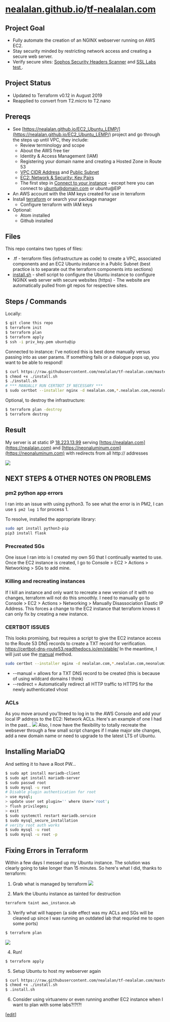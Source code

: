 # [nealalan.github.io](https://nealalan.github.io)/[tf-nealalan.com](https://nealalan.github.io/tf-nealalan.com)

## Project Goal
- Fully automate the creation of an NGINX webserver running on AWS EC2.
- Stay security minded by restricting network access and creating a secure web server. 
- Verify secure sites: [Sophos Security Headers Scanner](https://securityheaders.com/) and [SSL Labs test
](https://www.ssllabs.com/ssltest).

## Project Status
- Updated to Terraform v0.12 in August 2019
- Reapplied to convert from T2.micro to T2.nano

## Prereqs
- See [https://nealalan.github.io/EC2_Ubuntu_LEMP/](https://nealalan.github.io/EC2_Ubuntu_LEMP/) project and go through the steps up until VPC, they include:
  - Review terminology and scope
  - About the AWS free tier
  - Identity & Access Management (IAM)
  - Registering your domain name and creating a Hosted Zone in Route 53
  - [VPC CIDR Address](https://github.com/nealalan/EC2_Ubuntu_LEMP/blob/master/README.md#vpc-cidr-address) and [Public Subnet](https://github.com/nealalan/EC2_Ubuntu_LEMP/blob/master/README.md#vpc-public-subnetwork-subnet)
  - [EC2: Network & Security: Key Pairs](https://github.com/nealalan/EC2_Ubuntu_LEMP/blob/master/README.md#ec2-network--security-key-pairs)
  - The first step in [Connect to your instance](https://github.com/nealalan/EC2_Ubuntu_LEMP/blob/master/README.md#connect-to-your-instance) - except here you can connect to ubuntu@domain.com or ubuntu@EIP
- An AWS account with the IAM keys created for use in terraform
- Install [terraform](https://learn.hashicorp.com/terraform/getting-started/install.html) or search your package manager
  - Configure terraform with IAM keys
- Optional:
  - Atom installed
  - Github installed
  
## Files
This repo contains two types of files:
- .tf - terraform files (infrastructure as code) to create a VPC, associated components and an EC2 Ubuntu instance in a Public Subnet (best practice is to separate out the terraform components into sections) 
- [install.sh](https://github.com/nealalan/tf-nealalan.com/blob/master/install.sh) - shell script to configure the Ubuntu instance to configure NGINX web server with secure websites (https) - The website are automatically pulled from git repos for respective sites.

## Steps / Commands
Locally:
```bash
$ git clone this repo
$ terraform init
$ terraform plan
$ terraform apply
$ ssh -i priv_key.pem ubuntu@ip
```

Connected to instance: I've noticed this is best done manually versus passing into as user params. If something fails or a dialogue pops up, you want to be able to respond!

```bash
$ curl https://raw.githubusercontent.com/nealalan/tf-nealalan.com/master/install.sh > install.sh
$ chmod +x ./install.sh
$ ./install.sh
# *** MANUALLY RUN CERTBOT IF NECESSARY *** 
$ sudo certbot --installer nginx -d nealalan.com,*.nealalan.com,neonaluminum.com,*.neonaluminum.com,*.fire.neonaluminum.com --pre-hook 'sudo service nginx stop' --post-hook 'sudo service nginx start' --email nad80@yahoo.com --agree-tos --eff-email --redirect --manual
```

Optional, to destroy the infrastructure:
```bash
$ terraform plan -destroy
$ terraform destroy
```

## Result
My server is at static IP [18.223.13.99](http://18.223.13.99) serving [https://nealalan.com](https://nealalan.com) and [https://neonaluminum.com](https://neonaluminum.com) with redirects from all http:// addresses

![](https://raw.githubusercontent.com/nealalan/EC2_Ubuntu_LEMP/master/sites-as-https.png)



## NEXT STEPS & OTHER NOTES ON PROBLEMS

### pm2 python app errors
I ran into an issue with using python3. To see what the error is in PM2, I can use `$ pm2 log 1` for process 1.

To resolve, installed the appropriate library:
```bash
sudo apt install python3-pip
pip3 install flask
```

### Precreated SGs

One issue I ran into is I created my own SG that I continually wanted to use. Once the EC2 instance is created, I go to Console > EC2 > Actions > Networking > SGs to add mine.

### Killing and recreating instances

If I kill an instance and only want to recreate a new version of it with no changes, terraform will not do this smoothly. I need to manually go to Console > EC2 > Actions > Networking > Manually Disassociation Elastic IP Address. This forces a change to the EC2 instance that terraform knows it can only fix by creating a new instance.

### CERTBOT ISSUES

This looks promising, but requires a script to give the EC2 instance access to the Route 53 DNS records to create a TXT record for verification. https://certbot-dns-route53.readthedocs.io/en/stable/ In the meantime, I will just use the [manual](https://certbot.eff.org/docs/using.html#manual) method.

```bash
sudo certbot --installer nginx -d nealalan.com,*.nealalan.com,neonaluminum.com,*.neonaluminum.com,*.fire.neonaluminum.com --pre-hook 'sudo service nginx stop' --post-hook 'sudo service nginx start' --email nad80@yahoo.com --agree-tos --eff-email --redirect --manual
```
* --manual = allows for a TXT DNS record to be created (this is because of using wildcard domains I think)
* --redirect =  Automatically redirect all HTTP traffic to HTTPS for the newly authenticated vhost

### ACLs
As you move around you'llneed to log in to the AWS Console and add your local IP address to the EC2: Network ACLs. Here's an example of one I had in the past...
![](https://raw.githubusercontent.com/nealalan/EC2_Ubuntu_LEMP/master/ACLsshlist.png)
Also, I now have the flexibility to totally recreate the websever through a few small script changes if I make major site changes, add a new domain name or need to upgrade to the latest LTS of Ubuntu.

## Installing MariaDQ 
And setting it to have a Root PW...
```bash
$ sudo apt install mariadb-client
$ sudo apt install mariadb-server
$ sudo passwd root 
$ sudo mysql -u root
# Disable plugin authentication for root
> use mysql;
> update user set plugin='' where User='root';
> flush privileges;
> exit
$ sudo systemctl restart mariadb.service
$ sudo mysql_secure_installation
# verity root auth works
$ sudo mysql -u root
$ sudo mysql -u root -p
```

## Fixing Errors in Terraform
Within a few days I messed up my Ubuntu instance. The solution was clearly going to take longer than 15 minutes. So here's what I did, thanks to terraform:

1. Grab what is managed by terraform
![](https://github.com/nealalan/tf-nealalan.com/blob/master/images/Screen%20Shot%202018-12-10%20at%209.19.52%20PM.jpg?raw=true)

2. Mark the Ubuntu instance as tainted for destruction
```bash
terraform taint aws_instance.wb
```

3. Verify what will happen (a side effect was my ACLs and SGs will be cleaned up since I was running an outdated lab that requried me to open some ports)
```bash
$ terraform plan
```
![](https://github.com/nealalan/tf-nealalan.com/blob/master/images/Screen%20Shot%202018-12-10%20at%209.17.39%20PM.jpg?raw=true)

4. Run!
```bash
$ terraform apply
```

5. Setup Ubuntu to host my webserver again
```bash
$ curl https://raw.githubusercontent.com/nealalan/tf-nealalan.com/master/install.sh > install.sh
$ chmod +x ./install.sh
$ .install.sh
```

6. Consider using virtuanenv or even running another EC2 instance when I want to plan with some labs?!?!?! 

[[edit](https://github.com/nealalan/tf-nealalan.com/edit/master/README.md)]
